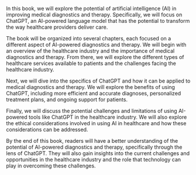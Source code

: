 
In this book, we will explore the potential of artificial intelligence (AI) in improving medical diagnostics and therapy. Specifically, we will focus on ChatGPT, an AI-powered language model that has the potential to transform the way healthcare providers deliver care.

The book will be organized into several chapters, each focused on a different aspect of AI-powered diagnostics and therapy. We will begin with an overview of the healthcare industry and the importance of medical diagnostics and therapy. From there, we will explore the different types of healthcare services available to patients and the challenges facing the healthcare industry.

Next, we will dive into the specifics of ChatGPT and how it can be applied to medical diagnostics and therapy. We will explore the benefits of using ChatGPT, including more efficient and accurate diagnoses, personalized treatment plans, and ongoing support for patients.

Finally, we will discuss the potential challenges and limitations of using AI-powered tools like ChatGPT in the healthcare industry. We will also explore the ethical considerations involved in using AI in healthcare and how these considerations can be addressed.

By the end of this book, readers will have a better understanding of the potential of AI-powered diagnostics and therapy, specifically through the lens of ChatGPT. They will also gain insights into the current challenges and opportunities in the healthcare industry and the role that technology can play in overcoming these challenges.

